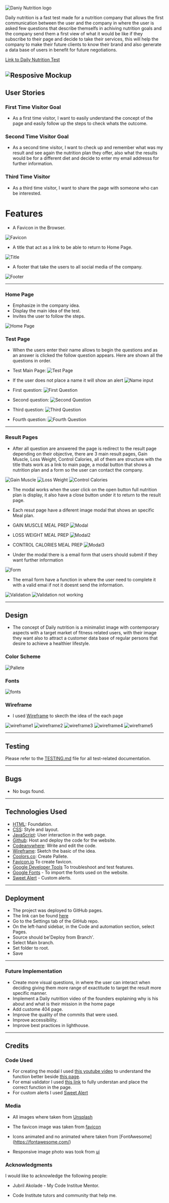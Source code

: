 ![Daniy Nutrition logo](documentation/logo.png)

Daily nutrition is a fast test made for a nutrition company that allows the first communication between the user and the company in where the user is asked few questions that describe themselfs in achiving nutrition goals and the company send them a first view of what it would be like if they subscribe to their page and decide to take their services, this will help the company to make their future clients to know their brand and also generate a data base of users in benefit for future negotiations.

[Link to Daily Nutrition Test](https://juandavidc08.github.io/dailynutrition/)

![Resposive Mockup](documentation/responsive-screen.png)
---
## User Stories 

### First Time Visitor Goal
* As a first time visitor, I want to easily understand the concept of the page and easily follow up the steps to check whats the outcome.

### Second Time Visitor Goal
* As a second time visitor, I want to check up and remember what was my result and see again the nutrition plan they offer, also what the results would be for a different diet and decide to enter my email addresss for further information.

### Third Time Visitor 
* As a third time visitor, I want to share the page with someone who can be interested.

# Features

* A Favicon in the Browser.
  
![Favicon](documentation/favicon.png)

* A title that act as a link to be able to return to Home Page.
  
![Title](documentation/tittle.png)

* A footer that take the users to all social media of the company.

![Footer](documentation/footer.png)

---

### Home Page

* Emphasize in the company idea.
* Display the main idea of the test.
* Invites the user to follow the steps.

![Home Page](documentation/home.png)

### Test Page

* When the users enter their name allows to begin the questions and as an answer is clicked the follow question appears. Here are shown all the questions in order.

* Test Main Page:
![Test Page](documentation/test-page.png) 
* If the user does not place a name it will show an alert
![Name input](documentation/name-validation.png)
* First question:
![First Question](documentation/age-question.png) 
* Second question:
![Second Question](documentation/goal-question.png)
* Third question:
![Third Question](documentation/lifestyle-question.png) 
* Fourth question: 
![Fourth Question](documentation/lgoal-question.png) 


---

### Result Pages

* After all question are answered the page is redirect to the result page depending on their objective, there are 3 main result pages, Gain Muscle, Loss Weight, Control Calories, all of them are structure with the title thats work as a link to main page, a modal button that shows a nutrition plan and a form so the user can contact the company.

![Gain Muscle](documentation/muscle-gain-result.png) 
![Loss Weight](documentation/loss-weight-result.png) 
![Control Calories](documentation/control-calories-result.png)

* The modal works when the user click on the open button full nutrition plan is display, it also have a close button under it to return to the result page.
* Each resut page have a diferent image modal that shows an specific Meal plan.

* GAIN MUSCLE MEAL PREP
![Modal](documentation/muscle-gain-mealplan.png)

* LOSS WEIGHT MEAL PREP
![Modal2](documentation/loss-weight-mealplan.png)

* CONTROL CALORIES MEAL PREP
![Modal3](documentation/control-calories-mealplan.png)
  
* Under the modal there is a email form that users should submit if they want further information

![Form](documentation/form.png)

* The email form have a function in where the user need to complete it with a valid emai if not it doesnt send the information.

![Validation](documentation/email-valid-alert.png) 
![Validation not working](documentation/email-invalid-alert.png)

---

## Design

* The concept of Daily nutrition is a minimalist image with contemporary aspects with a target market of fitness related users, with their image they want also to attract a customer data base of regular persons that desire to achieve a healthier lifestyle.

### Color Scheme

![Pallete](documentation/color-pallete.png)

### Fonts

![fonts](documentation/font.png)

### Wireframe

* I used [Wireframe](https://wireframe.cc/) to skecth the idea of the each page

![wireframe1](documentation/wf1.png)
![wireframe2](documentation/wf2.png)
![wireframe3](documentation/wf3.png)
![wireframe4](documentation/wf4.png)
![wireframe5](documentation/wf5.png)

---

## Testing

Please refer to the [TESTING.md](TESTING.md) file for all test-related documentation.

---

## Bugs

* No bugs found.

---

## Technologies Used

- [HTML](https://developer.mozilla.org/en-US/docs/Web/HTML): Foundation.
- [CSS](https://developer.mozilla.org/en-US/docs/Web/CSS): Style and layout.
- [JavaScript](https://developer.mozilla.org/es/docs/Web/JavaScript): User interaction in the web page.
- [Github](https://github.com): Host and deploy the code for the website.
- [Codeanywhere](https://app.codeanywhere.com): Write and edit the code.
- [Wireframe](https://wireframe.cc/): Sketch the basic of the idea.
- [Coolors.co](https://coolors.co/): Create Pallete.
- [Favicon.io](https://favicon.io/) To create favicon.
- [Google Developer Tools](https://developers.google.com/web/tools) To troubleshoot and test features.
- [Google Fonts](https://fonts.google.com/) - To import the fonts used on the website.
- [Sweet Alert](https://sweetalert2.github.io/#themes) - Custom alerts.
  
---

## Deployment

* The project was deployed to GitHub pages.
* The link can be found [here](https://juandavidc08.github.io/dailynutrition/)
* Go to the Settings tab of the GitHub repo.
* On the left-hand sidebar, in the Code and automation section, select Pages.
* Source should be'Deploy from Branch'.
* Select Main branch.
* Set folder to root.
* Save

---

### Future Implementation

* Create more visual questions, in where the user can interact when deciding giving them more range of exactitude to target the result more specific manner.
* Implement a Daily nutrition video of the founders explaining why is his about and what is their mission in the home page
* Add custome 404 page.
* Improve the quality of the commits that were used.
* Improve accessibility.
* Improve best practices in lighthouse.

---

## Credits

### Code Used

* For creating the modal I used [this youtube video](https://www.youtube.com/watch?v=XH5OW46yO8I) to understand the function better beside [this page](https://www.freecodecamp.org/news/how-to-build-a-modal-with-javascript/).
* For emai validator I used [this link](https://www.scaler.com/topics/email-validation-in-javascript/) to fully understan and place the correct function in the page.
* For custom alerts I used [Sweet Alert](https://sweetalert2.github.io/#themes)


### Media

* All images where taken from [Unsplash](https://unsplash.com/es)

* The favicon image was taken from [favicon](https://favicon.io/)

* Icons animated and no animated where taken from [FontAwesome] (https://fontawesome.com/)

* Responsive image photo was took from [ui](https://ui.dev/amiresponsive)


### Acknowledgments

I would like to acknowledge the following people:

* Jubril Akolade - My Code Institue Mentor.

* Code Institute tutors and community that help me.
